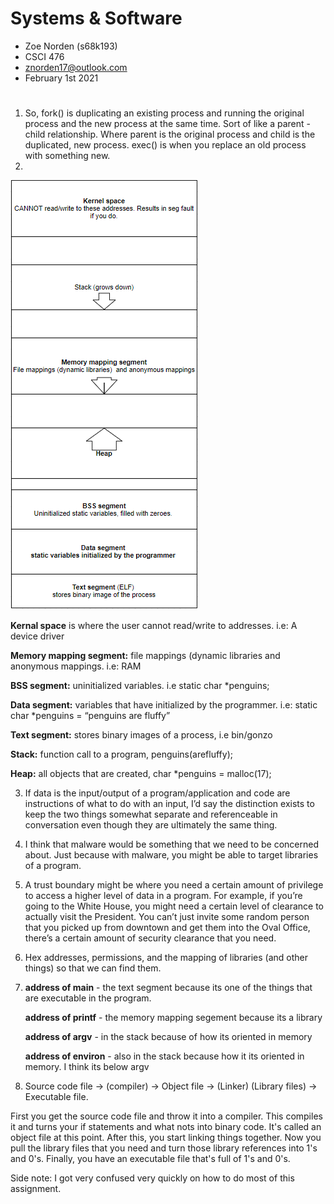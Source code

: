 # Systems & Software

- Zoe Norden (s68k193)
- CSCI 476
- znorden17@outlook.com
- February 1st 2021

#

1.	So, fork() is duplicating an existing process and running the original process and the new process at the same time. Sort of like a parent - child relationship. Where parent is the original process and child is the duplicated, new process. exec() is when you replace an old process with something new.
2. 
![systems](https://github.com/znorden17/csci-476-594-spring2021-private/blob/main/system/Screenshot_8.png)

**Kernal space** is where the user cannot read/write to addresses. i.e: A device driver

**Memory mapping segment:** file mappings (dynamic libraries and anonymous mappings. i.e: RAM

**BSS segment:** uninitialized variables. i.e static char *penguins;

**Data segment:** variables that have initialized by the programmer. i.e: static char *penguins = “penguins are fluffy”

**Text segment:** stores binary images of a process, i.e bin/gonzo

**Stack:** function call to a program, penguins(arefluffy);

**Heap:** all objects that are created, char *penguins = malloc(17);

3. If data is the input/output of a program/application and code are instructions of what to do with an input, I’d say the distinction exists to keep the two things somewhat separate and referenceable in conversation even though they are ultimately the same thing. 

4.	I think that malware would be something that we need to be concerned about. Just because with malware, you might be able to target libraries of a program. 

5.	A trust boundary might be where you need a certain amount of privilege to access a higher level of data in a program. For example, if you’re going to the White House, you might need a certain level of clearance to actually visit the President. You can’t just invite some random person that you picked up from downtown and get them into the Oval Office, there’s a certain amount of security clearance that you need. 

6.	Hex addresses, permissions, and the mapping of libraries (and other things) so that we can find them.  

7. **address of main** - the text segment because its one of the things that are executable in the program. 

   **address of printf** - the memory mapping segement because its a library

   **address of argv** -  in the stack because of how its oriented in memory

   **address of environ** - also in the stack because how it its oriented in memory. I think its below argv

8.  Source code file -> (compiler) -> Object file -> (Linker) (Library files) -> Executable file. 

First you get the source code file and throw it into a compiler. This compiles it and turns your if statements and what nots into binary code. It's called an object file at this point. After this, you start linking things together. Now you pull the library files that you need and turn those library references into 1's and 0's. Finally, you have an executable file that's full of 1's and 0's.  


Side note: I got very confused very quickly on how to do most of this assignment. 

